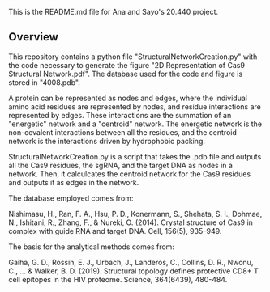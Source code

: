 This is the README.md file for Ana and Sayo's 20.440 project. 


Overview
-------------------------------------

This repository contains a python file "StructuralNetworkCreation.py" with the code necessary to 
generate the figure "2D Representation of Cas9 Structural Network.pdf". The database used for 
the code and figure is stored in "4008.pdb".

A protein can be represented as nodes and edges, where the individual amino acid residues are 
represented by nodes, and residue interactions are represented by edges. These interactions
are the summation of an "energetic" network and a "centroid" network. The energetic network
is the non-covalent interactions between all the residues, and the centroid network is the
interactions driven by hydrophobic packing. 

StructuralNetworkCreation.py is a script that takes the .pdb file and outputs all the Cas9
residues, the sgRNA, and the target DNA as nodes in a network. Then, it calculcates the 
centroid network for the Cas9 residues and outputs it as edges in the network.

The database employed comes from: 

Nishimasu, H., Ran, F. A., Hsu, P. D., Konermann, S., Shehata, S. I., Dohmae, N., Ishitani, 
R., Zhang, F., & Nureki, O. (2014). Crystal structure of Cas9 in complex with guide RNA and 
target DNA. Cell, 156(5), 935–949.

The basis for the analytical methods comes from: 

Gaiha, G. D., Rossin, E. J., Urbach, J., Landeros, C., Collins, D. R., Nwonu, C., ... 
& Walker, B. D. (2019). Structural topology defines protective CD8+ T cell epitopes in the 
HIV proteome. Science, 364(6439), 480-484.

